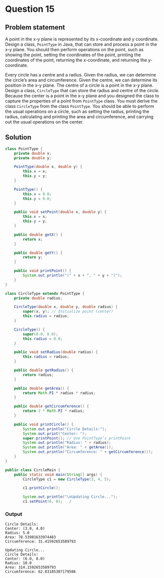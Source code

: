 # Question 15
## Problem statement
A point in the x-y plane is represented by its x-coordinate and y coordinate. Design a class, `PointType` in Java, that can store and process a point in the x-y plane. You should then perform operations on the point, such as showing the point, setting the coordinates of the point, printing the coordinates of the point, returning the x-coordinate, and returning the y-coordinate. 

Every circle has a centre and a radius. Given the radius, we can determine the circle’s area and circumference. Given the centre, we can determine its position in the x-y plane. The centre of a circle is a point in the x-y plane. Design a class, `CircleType` that can store the radius and centre of the circle. Because the center is a point in the x-y plane and you designed the class to capture the properties of a point from `PointType` class. You must derive the class `CircleType` from the class `PointType`. You should be able to perform the usual operations on a circle, such as setting the radius, printing the radius, calculating and printing the area and circumference, and carrying out the usual operations on the center.

## Solution
```java
class PointType {
    private double x;
    private double y;

    PointType(double x, double y) {
        this.x = x;
        this.y = y;
    }

    PointType() {
        this.x = 0.0;
        this.y = 0.0;
    }

    public void setPoint(double x, double y) {
        this.x = x;
        this.y = y;
    }

    public double getX() {
        return x;
    }

    public double getY() {
        return y;
    }

    public void printPoint() {
        System.out.println("(" + x + ", " + y + ")");
    }
}

class CircleType extends PointType {
    private double radius;

    CircleType(double x, double y, double radius) {
        super(x, y); // Initialize point (center)
        this.radius = radius;
    }

    CircleType() {
        super(0.0, 0.0);
        this.radius = 0.0;
    }

    public void setRadius(double radius) {
        this.radius = radius;
    }

    public double getRadius() {
        return radius;
    }

    public double getArea() {
        return Math.PI * radius * radius;
    }

    public double getCircumference() {
        return 2 * Math.PI * radius;
    }

    public void printCircle() {
        System.out.println("Circle Details:");
        System.out.print("Center: ");
        super.printPoint(); // Use PointType’s printPoint
        System.out.println("Radius: " + radius);
        System.out.println("Area: " + getArea());
        System.out.println("Circumference: " + getCircumference());
    }
}

public class CircleMain {
    public static void main(String[] args) {
        CircleType c1 = new CircleType(3, 4, 5);

        c1.printCircle();

        System.out.println("\nUpdating Circle...");
        c1.setPoint(6, 8);   /
```

### Output
```
Circle Details:
Center: (3.0, 4.0)
Radius: 5.0
Area: 78.53981633974483
Circumference: 31.41592653589793

Updating Circle...
Circle Details:
Center: (6.0, 8.0)
Radius: 10.0
Area: 314.1592653589793
Circumference: 62.83185307179586
```